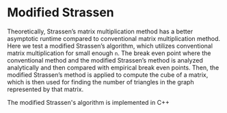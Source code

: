 # Modified Strassen

Theoretically, Strassen’s matrix multiplication method has a better asymptotic runtime compared to conventional
matrix multiplication method. Here we test a modified Strassen’s algorithm, which utilizes conventional matrix
multiplication for small enough `n`. The break even point where the conventional method and the modified
Strassen’s method is analyzed analytically and then compared with empirical break even points. Then, the modified
Strassen’s method is applied to compute the cube of a matrix, which is then used for finding the number of
triangles in the graph represented by that matrix.

The modified Strassen's algorithm is implemented in C++
